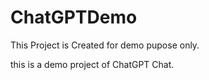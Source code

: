 # ChatGPTDemo

This Project is Created for demo pupose only.

this is a demo project of ChatGPT Chat.
